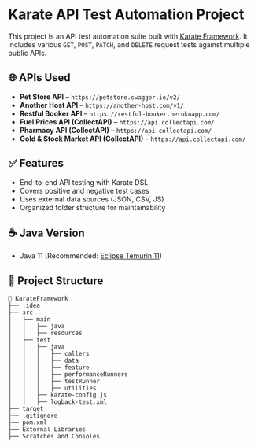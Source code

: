 # Karate API Test Automation Project

This project is an API test automation suite built with [Karate Framework](https://karatelabs.io/). It includes various `GET`, `POST`, `PATCH`, and `DELETE` request tests against multiple public APIs.

## 🌐 APIs Used

- **Pet Store API** – `https://petstore.swagger.io/v2/`
- **Another Host API** – `https://another-host.com/v1/`
- **Restful Booker API** – `https://restful-booker.herokuapp.com/`
- **Fuel Prices API (CollectAPI)** – `https://api.collectapi.com/`
- **Pharmacy API (CollectAPI)** – `https://api.collectapi.com/`
- **Gold & Stock Market API (CollectAPI)** – `https://api.collectapi.com/`

## ✅ Features

- End-to-end API testing with Karate DSL
- Covers positive and negative test cases
- Uses external data sources (JSON, CSV, JS)
- Organized folder structure for maintainability


## ☕ Java Version

- Java 11 (Recommended: [Eclipse Temurin 11](https://adoptium.net/en-GB/temurin/releases/?version=11))

## 📁 Project Structure

```
📁 KarateFramework  
├── .idea  
├── src  
│   ├── main  
│   │   ├── java  
│   │   ├── resources  
│   ├── test  
│   │   ├── java  
│   │   │   ├── callers  
│   │   │   ├── data  
│   │   │   ├── feature  
│   │   │   ├── performanceRunners  
│   │   │   ├── testRunner  
│   │   │   ├── utilities  
│   │   ├── karate-config.js  
│   │   ├── logback-test.xml  
├── target  
├── .gitignore  
├── pom.xml  
├── External Libraries  
├── Scratches and Consoles  
